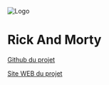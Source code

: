 
![Logo](https://upload.wikimedia.org/wikipedia/fr/c/c8/Rick_and_Morty_logo.png)

# Rick And Morty

[Github du projet](https://github.com/SebastienMerv/RickAndMorty)

[Site WEB du projet](https://rick.sebastienmerv.be)

